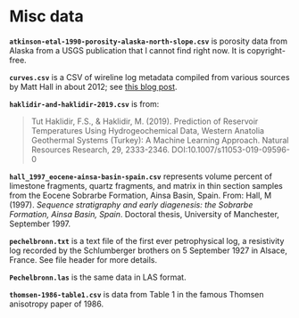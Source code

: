 # Misc data

**`atkinson-etal-1990-porosity-alaska-north-slope.csv`** is porosity data from Alaska from a USGS publication that I cannot find right now. It is copyright-free.

**`curves.csv`** is a CSV of wireline log metadata compiled from various sources by Matt Hall in about 2012; see [this blog post](https://agilescientific.com/blog/2012/12/28/cope-dont-fix.html).

**`haklidir-and-haklidir-2019.csv`** is from: 

> Tut Haklidir, F.S., & Haklidir, M. (2019). Prediction of Reservoir Temperatures Using Hydrogeochemical Data, Western Anatolia Geothermal Systems (Turkey): A Machine Learning Approach. Natural Resources Research, 29, 2333-2346. DOI:10.1007/s11053-019-09596-0

**`hall_1997_eocene-ainsa-basin-spain.csv`** represents volume percent of limestone fragments, quartz fragments, and matrix in thin section samples from the Eocene Sobrarbe Formation, Ainsa Basin, Spain. From: Hall, M (1997). _Sequence stratigraphy and early diagenesis: the Sobrarbe Formation, Ainsa Basin, Spain_. Doctoral thesis, University of Manchester, September 1997.

**`pechelbronn.txt`** is a text file of the first ever petrophysical log, a resistivity log recorded by the Schlumberger brothers on 5 September 1927 in Alsace, France. See file header for more details.

**`Pechelbronn.las`** is the same data in LAS format.

**`thomsen-1986-table1.csv`** is data from Table 1 in the famous Thomsen anisotropy paper of 1986.
